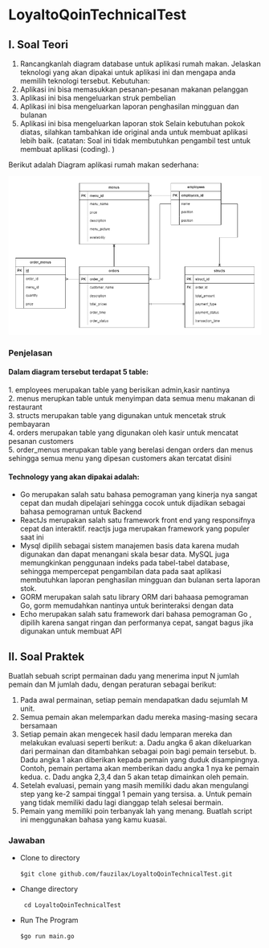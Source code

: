 # <h1>LoyaltoQoinTechnicalTest</h1>
<h2>I. Soal Teori</h2>

1. Rancangkanlah diagram database untuk aplikasi rumah makan.
Jelaskan teknologi yang akan dipakai untuk aplikasi ini dan mengapa anda memilih teknologi
tersebut.
Kebutuhan:
1. Aplikasi ini bisa memasukkan pesanan-pesanan makanan pelanggan
2. Aplikasi ini bisa mengeluarkan struk pembelian
3. Aplikasi ini bisa mengeluarkan laporan penghasilan mingguan dan bulanan
4. Aplikasi ini bisa mengeluarkan laporan stok
Selain kebutuhan pokok diatas, silahkan tambahkan ide original anda untuk membuat aplikasi
lebih baik.
(catatan: Soal ini tidak membutuhkan pengambil test untuk membuat aplikasi (coding). )

Berikut adalah Diagram aplikasi rumah makan sederhana:

<img src="Soal-1/diagram.png">

<h3>Penjelasan</h3>

<h4>Dalam diagram tersebut terdapat 5 table:</h4>
1. employees merupakan table yang berisikan admin,kasir nantinya<br>
2. menus merupkan table untuk menyimpan data semua menu makanan di restaurant<br>
3. structs merupakan table yang digunakan untuk mencetak struk pembayaran<br>
4. orders merupakan table yang digunakan oleh kasir untuk mencatat pesanan customers<br>
5. order_menus merupakan table yang berelasi dengan orders dan menus sehingga semua menu yang dipesan customers akan tercatat disini

<h4>Technology yang akan dipakai adalah:</h4>
<ul>
<li>Go merupakan salah satu bahasa pemograman yang kinerja nya sangat cepat dan mudah dipelajari sehingga cocok untuk dijadikan sebagai bahasa pemograman untuk Backend</li>
<li>ReactJs merupakan salah satu framework front end yang responsifnya cepat dan interaktif. reactjs juga merupakan framework yang populer saat ini</li>
<li>Mysql dipilih sebagai sistem manajemen basis data karena mudah digunakan dan dapat menangani skala besar data. MySQL juga memungkinkan penggunaan indeks pada tabel-tabel database, sehingga mempercepat pengambilan data pada saat aplikasi membutuhkan laporan penghasilan mingguan dan bulanan serta laporan stok.</li>
<li>GORM merupakan salah satu library ORM dari bahaasa pemograman Go, gorm memudahkan nantinya untuk berinteraksi dengan data</li>
<li>Echo merupakan salah satu framework dari bahasa pemograman Go , dipilih karena sangat ringan dan performanya cepat, sangat bagus jika digunakan untuk membuat API</li>
</ul>

<h2>II. Soal Praktek</h2>

Buatlah sebuah script permainan dadu yang menerima input N jumlah pemain dan M jumlah dadu, dengan peraturan sebagai berikut:
1. Pada awal permainan, setiap pemain mendapatkan dadu sejumlah M unit.
2. Semua pemain akan melemparkan dadu mereka masing-masing secara bersamaan
3. Setiap pemain akan mengecek hasil dadu lemparan mereka dan melakukan evaluasi
seperti berikut:
a. Dadu angka 6 akan dikeluarkan dari permainan dan ditambahkan sebagai poin
bagi pemain tersebut.
b. Dadu angka 1 akan diberikan kepada pemain yang duduk disampingnya.
Contoh, pemain pertama akan memberikan dadu angka 1 nya ke pemain kedua.
c. Dadu angka 2,3,4 dan 5 akan tetap dimainkan oleh pemain.
4. Setelah evaluasi, pemain yang masih memiliki dadu akan mengulangi step yang ke-2
sampai tinggal 1 pemain yang tersisa.
a. Untuk pemain yang tidak memiliki dadu lagi dianggap telah selesai bermain.
5. Pemain yang memiliki poin terbanyak lah yang menang.
Buatlah script ini menggunakan bahasa yang kamu kuasai.


<h3>Jawaban</h3>

- Clone to directory

  ``` $git clone github.com/fauzilax/LoyaltoQoinTechnicalTest.git ```

- Change directory
 
  ``` cd LoyaltoQoinTechnicalTest```
 
- Run The Program

  ``` $go run main.go ```










